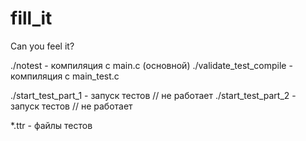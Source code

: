 # fill_it
Can you feel it?

./notest	- компиляция с main.c (основной)
./validate_test_compile	- компиляция с main_test.c

./start_test_part_1 - запуск тестов // не работает
./start_test_part_2 - запуск тестов // не работает

*.ttr - файлы тестов



